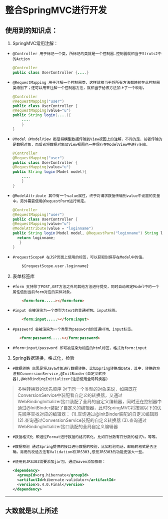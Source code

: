 # 整合SpringMVC进行开发
## 使用到的知识点：
1. SpringMVC常用注解：
-     @Controller 用于标记一个类，所标记的类就是一个控制器.控制器就相当于Struts2中的Action
    ```java
    @Controller
    public class UserController {....}
    ```
-     @RequestMapping 用于注解一个控制器类，这样就相当于将所有方法都映射在此控制器类级别下；还可以用来注解一个控制器方法，就相当于给该方法加上了一个映射。
    ```java
    @Controller
    @RequestMapping("user")
    public class UserController {
    @RequestMapping(value="u")
    public String login(....){
        ....
        }
    }
    ```
-     @Model @ModelView 都是将模型数据传输到View视图上的注解，不同的是，前者传输的是数据对象，而后者将数据对象及View视图也一并保存在ModelView中进行传输。
    ```java
    @Controller
    @RequestMapping("user")
    public class UserController {
    @RequestMapping(value="u")
    public String login(Model model){
        ....
        }
    }
    ```
-     @ModelAttribute 其中有一个value属性，终于将请求数据传输到value中设置的变量中。另外需要使用@RequestParm进行绑定。
     ```java
    @Controller
    @RequestMapping("user")
    public class UserController {
    @RequestMapping(value="u")
    @ModelAttribute(value = "loginname")
    public String login(Model model, @RequestParm("loginname") String loginname){
       return loginname;
        }
    }
    ```
-     #requestScope# 在JSP页面上使用的标签，可以获取到保存在Model中的值。
    ```HTML
        ${requestScope.user.loginname}
    ```
2. 表单标签库
-     #form 支持除了POST,GET方法之外的其他方法进行提交，同时自动绑定Model中的一个属性值到当前form对应的实体对象。
    ```HTML
        <form:form.....></form:form>
    ```     
-     #input 会被渲染为一个类型为text的普通HTML input标签。
    ```HTML
        <form:input.....></form:input>
    ```  
-     #password 会被渲染为一个类型为password的普通HTML input标签。
     ```HTML
        <form:password.....></form:password>
    ``` 
-     #form+input/password 即可被渲染为相应的html标签，格式为form:input

3. Spring数据转换，格式化，检验
-     #数据转换 意思是将Java对象进行数据转换，比如Spring转换成Date，其中，转换的方法有ConversionService,@InitBinder(自定义转换器),@WebBindingInitializer(注册使用全局转换器)
>多种转换器的优先顺序
对于同一个类型的对象来说，如果既在ConversionService中装配看自定义的转换器，又通过WebBindingInitializer接口装配了全局的自定义编辑器，同时还在控制器中通过@InitBinder装配了自定义的编辑器，此时SpringMVC将按照以下的优先顺序查找对应的编辑器：
(1).查询通过@InitBinder装配的自定义编辑器
(2).查询通过ConversionService装配的自定义转换器
(3).查询通过WebBindingInitializer接口装配的全局自定义编辑器
-     #数据格式化 即通过Format进行数据的格式转化，比如百分数有百分数的格式%，等等。
-     #数据校验 通过Spring提供的接口进行数据的校验，比如检验电话，邮箱的格式是否正确。常用的校验方法有Validation和JRS303,感觉JRS303的功能更强大一些。
-     #使用到JRS303需要添加jar包，通过maven添加依赖：
    ```XML
    <dependency>
      <groupId>org.hibernate</groupId>
      <artifactId>hibernate-validator</artifactId>
      <version>5.4.0.Final</version>
    </dependency>
    ```
***
## 大致就是以上所述
